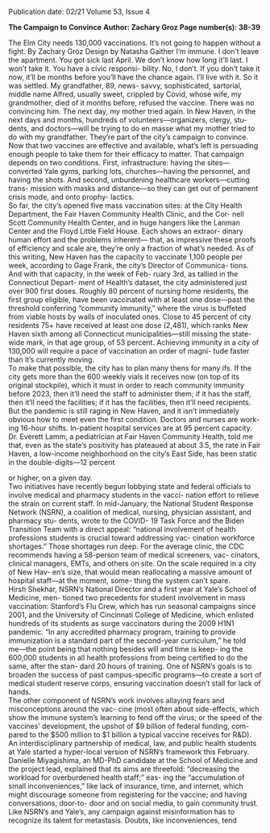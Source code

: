 Publication date: 02/21
Volume 53, Issue 4

**The Campaign to Convince**
**Author: Zachary Groz**
**Page number(s): 38-39**

The Elm City needs 130,000 vaccinations. It’s not going to 
happen without a fight.
By Zachary Groz
Design by Natasha Gaither
I’m immune. I don’t leave the apartment. You 
got sick last April. We don’t know how long it’ll 
last. I won’t take it. You have a civic responsi-
bility. No, I don’t. If you don’t take it now, it’ll be 
months before you’ll have the chance again. I’ll 
live with it. 
So it was settled. My grandfather, 89, news-
savvy, sophisticated, sartorial, middle name 
Alfred, usually sweet, crippled by Covid, whose 
wife, my grandmother, died of it months before, 
refused the vaccine. There was no convincing 
him. The next day, my mother tried again. 
In New Haven, in the next days and months, 
hundreds of volunteers––organizers, clergy, stu-
dents, and doctors––will be trying to do en masse 
what my mother tried to do with my grandfather. 
They’re part of the city’s campaign to convince. 
Now that two vaccines are effective and available, 
what’s left is persuading enough people to take 
them for their efficacy to matter. 
That campaign depends on two conditions. 
First, infrastructure: having the sites––converted 
Yale gyms, parking lots, churches––having the 
personnel, and having the shots. And second, 
unburdening healthcare workers––cutting trans-
mission with masks and distance––so they can get 
out of permanent crisis mode, and onto prophy-
lactics.  
So far, the city’s opened five mass vaccination 
sites: at the City Health Department, the Fair 
Haven Community Health Clinic, and the Cor-
nell Scott Community Health Center, and in 
huge hangers like the Lanman Center and the 
Floyd Little Field House. Each shows an extraor-
dinary human effort and the problems inherent––
that, as impressive these proofs of efficiency and 
scale are, they’re only a fraction of what’s needed. 
As of this writing, New Haven has the capacity 
to vaccinate 1,100 people per week, according to 
Gage Frank, the city’s Director of Communica-
tions. And with that capacity, in the week of Feb-
ruary 3rd, as tallied in the Connecticut Depart-
ment of Health’s dataset, the city administered 
just over 900 first doses. Roughly 80 percent of 
nursing home residents, the first group eligible, 
have been vaccinated with at least one dose––past 
the threshold conferring “community immunity,” 
where the virus is buffeted from viable hosts by 
walls of inoculated ones. Close to 45 percent of 
city residents 75+ have received at least one dose 
(2,481), which ranks New Haven sixth among all 
Connecticut municipalities––still missing the 
state-wide mark, in that age group, of 53 percent. 
Achieving immunity in a city of 130,000 will 
require a pace of vaccination an order of magni-
tude faster than it’s currently moving.     
To make that possible, the city has to plan 
many thens for many ifs. If the city gets more 
than the 600 weekly vials it receives now (on top 
of its original stockpile), which it must in order 
to reach community immunity before 2023, then 
it’ll need the staff to administer them; if it has 
the staff, then it’ll need the facilities; if it has the 
facilities, then it’ll need recipients. 
But the pandemic is still raging in New Haven, 
and it isn’t immediately obvious how to meet even 
the first condition. Doctors and nurses are work-
ing 16-hour shifts. In-patient hospital services 
are at 95 percent capacity. Dr. Everett Lamm, a 
pediatrician at Fair Haven Community Health, 
told me that, even as the state’s positivity has 
plateaued at about 3.5, the rate in Fair Haven, a 
low-income neighborhood on the city’s East Side, 
has been static in the double-digits––12 percent 


or higher, on a given day.     
Two initiatives have recently 
begun lobbying state and federal 
officials to involve medical and 
pharmacy students in the vacci-
nation effort to relieve the strain 
on current staff. In mid-January, 
the National Student Response 
Network (NSRN), a coalition 
of medical, nursing, physician 
assistant, and pharmacy stu-
dents, wrote to the COVID-
19 Task Force and the Biden 
Transition Team with a direct 
appeal: “national involvement 
of health professions students is 
crucial toward addressing vac-
cination workforce shortages.” 
Those shortages run deep. For 
the average clinic, the CDC 
recommends having a 58-person 
team of medical screeners, vac-
cinators, clinical managers, EMTs, and others on 
site. On the scale required in a city of New Hav-
en’s size, that would mean reallocating a massive 
amount of hospital staff––at the moment, some-
thing the system can’t spare.  
Hirsh Shekhar, NSRN’s National Director and 
a first year at Yale’s School of Medicine, men-
tioned two precedents for student involvement 
in mass vaccination: Stanford’s Flu Crew, which 
has run seasonal campaigns since 2001, and the 
University of Cincinnati College of Medicine, 
which enlisted hundreds of its students as surge 
vaccinators during the 2009 H1N1 pandemic. 
“In any accredited pharmacy program, training 
to provide immunization is a standard part of the 
second-year curriculum,” he told me––the point 
being that nothing besides will and time is keep-
ing the 600,000 students in all health professions 
from being certified to do the same, after the stan-
dard 20 hours of training. One of NSRN’s goals 
is to broaden the success of past campus-specific 
programs––to create a sort of medical student 
reserve corps, ensuring vaccination doesn’t stall 
for lack of hands.    
The other component of NSRN’s work involves 
allaying fears and misconceptions around the vac-
cine (most often about side-effects, which show 
the immune system’s learning to fend off the 
virus; or the speed of the vaccines’ development, 
the upshot of $9 billion of federal funding, com-
pared to the $500 million to $1 billion a typical 
vaccine receives for R&D). An interdisciplinary 
partnership of medical, law, and public health 
students at Yale started a hyper-local version of 
NSRN’s framework this February. Danielle 
Miyagishima, an MD-PhD candidate at the 
School of Medicine and the project lead, 
explained that its aims are threefold: “decreasing 
the workload for overburdened health staff;” eas-
ing the “accumulation of small inconveniences,” 
like lack of insurance, time, and internet, which 
might discourage someone from registering for 
the vaccine; and having conversations, door-to-
door and on social media, to gain community 
trust. Like NSRN’s and Yale’s, any campaign 
against misinformation has to recognize its talent 
for metastasis. Doubts, like inconveniences, tend